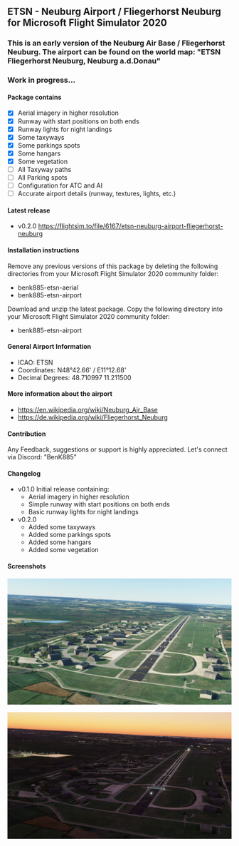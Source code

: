 ## ETSN - Neuburg Airport / Fliegerhorst Neuburg for Microsoft Flight Simulator 2020

### This is an early version of the Neuburg Air Base / Fliegerhorst Neuburg. The airport can be found on the world map: "ETSN Fliegerhorst Neuburg, Neuburg a.d.Donau"
### Work in progress... 

#### Package contains
- [x] Aerial imagery in higher resolution
- [x] Runway with start positions on both ends
- [x] Runway lights for night landings
- [x] Some taxyways
- [x] Some parkings spots
- [x] Some hangars
- [x] Some vegetation
- [ ] All Taxyway paths
- [ ] All Parking spots
- [ ] Configuration for ATC and AI
- [ ] Accurate airport details (runway, textures, lights, etc.)

#### Latest release
* v0.2.0 https://flightsim.to/file/6167/etsn-neuburg-airport-fliegerhorst-neuburg

#### Installation instructions
  Remove any previous versions of this package by deleting the following directories from your Microsoft Flight Simulator 2020 community folder:
  * benk885-etsn-aerial
  * benk885-etsn-airport

  Download and unzip the latest package. Copy the following directory into your Microsoft Flight Simulator 2020 community folder:
  * benk885-etsn-airport

#### General Airport Information
* ICAO:              ETSN
* Coordinates:       N48°42.66' / E11°12.68'
* Decimal Degrees:   48.710997 11.211500

#### More information about the airport
* https://en.wikipedia.org/wiki/Neuburg_Air_Base
* https://de.wikipedia.org/wiki/Fliegerhorst_Neuburg

#### Contribution
Any Feedback, suggestions or support is highly appreciated. Let's connect via Discord: "BenK885"

#### Changelog
* v0.1.0
  Initial release containing:
  * Aerial imagery in higher resolution
  * Simple runway with start positions on both ends
  * Basic runway lights for night landings
* v0.2.0
  * Added some taxyways
  * Added some parkings spots
  * Added some hangars
  * Added some vegetation

#### Screenshots

![ETSN Airport Neuburg Screenshot 01](https://github.com/BenK885/msfs2020_airport_etsn/raw/main/Screenshots/Screenshot_01.jpg)

![ETSN Airport Neuburg Screenshot 02](https://github.com/BenK885/msfs2020_airport_etsn/raw/main/Screenshots/Screenshot_02.jpg)